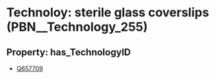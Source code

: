 # Technoloy: __sterile glass coverslips__ (PBN__Technology_255)

## Property: has_TechnologyID

* [Q657709](Q657709)

